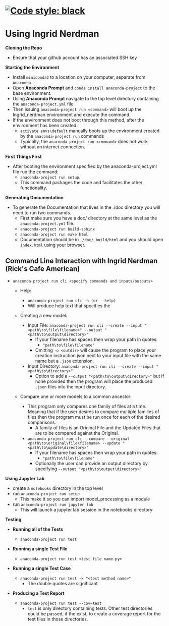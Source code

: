 [![Code style: black](https://img.shields.io/badge/code%20style-black-000000.svg)](https://github.com/python/black)
=======
# **Using Ingrid Nerdman**

**Cloning the Repo**
* Ensure that your github account has an associated SSH key

**Starting the Environment**
* Install `miniconda3` to a location on your computer, separate from `Anaconda`
* Open **Anaconda Prompt** and `conda install anaconda-project` to the base environment.
* Using **Anaconda Prompt** navigate to the  top level directory containing the `anaconda-project.yml` file
* Then issuing `anaconda-project run <command>` will boot up the Ingrid_nerdman environment and execute the command.
* If the environment does not boot through this method, after the environment has been created:
    * `activate envs\default` manually boots up the environment created by the `anaconda-project run` commands
    * Typically, the `anaconda-project run <command>` does not work without an internet connection.

**First Things First**
* After booting the environment specified by the anaconda-project.yml file run the command:
    * `anaconda-project run setup`.
    * This command packages the code and facilitates the other functionality.

**Generating Documentation**
* To generate the Documentation that lives in the ./doc directory you will
need to run two commands.
    * First make sure you have a doc/ directory at the same level as the
    `anaconda-project.yml` file.
    * `anaconda-project run build-sphinx`
    * `anaconda-project run make html`
    * Documentation should be in `./doc/_build/html` and you should open
    `index.html` using your browser.

## **Command Line Interaction with Ingrid Nerdman (Rick's Cafe American)**
* `anaconda-project run cli <specify commands and inputs/outputs>`

    * Help:
        * `anaconda-project run cli -h (or --help)`
        * Will produce help text that specifies the

    * Creating a new model:
        * Input File: `anaconda-project run cli --create --input "<path\to\file\filename>" --output "<path\to\output\directory>"`
            * If your filename has spaces then wrap your path in quotes:
                * `"path\to\file\filename"`
            * Omitting `-o <outdir>` will cause the program to place your creation instruction json next to your input file with the same name but a `.json` extension.
        * Input Directory: `anaconda-project run cli --create --input "<path\to\directory>"`
            * Option to add a `--output "<path\to\output\directory>"` but if none provided then the program will place the produced `.json` files into the input directory.

    * Compare one or more models to a common ancestor:
        * This program only compares one family of files at a time. Meaning that if the user desires to compare multiple families of files then the program must be run once for each of the desired comparisons.
            * A family of files is an Original File and the Updated Files that are to be compared against the Original.
        * `anaconda-project run cli --compare --original <path\to\original\file\filename> --update "<path\to\update\directory>"`
            * If your filename has spaces then wrap your path in quotes:
                * `"path\to\file\filename"`
            * Optionally the user can provide an output directory by specifying `--output "<path\to\output\directory>"`

**Using Jupyter Lab**
* create a ```notebooks``` directory in the top level
* run ```anaconda-project run setup```
    * This make it so you can import model_processing as a module
* run ```anaconda-project run jupyter lab```
    * This will launch a jupyter lab session in the notebooks directory

**Testing**

* **Running all of the Tests**
    * `anaconda-project run test`

* **Running a single Test File**
    * `anaconda-project run test <test file name.py>`

* **Running a single Test Case**
    * `anaconda-project run test -k "<test method name>"`
        * The double quotes are significant

* **Producing a Test Report**
    * `anaconda-project run test --cov=test`
        * `test` is only directory containing tests. Other test directories could be passed, if the exist, to create a coverage report for the test files in those directories.
